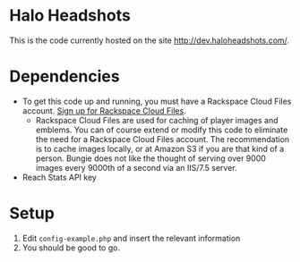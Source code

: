 # Halo Headshots

This is the code currently hosted on the site http://dev.haloheadshots.com/.

# Dependencies

*	To get this code up and running, you must have a Rackspace Cloud Files 
account. [Sign up for Rackspace Cloud Files](https://signup.rackspacecloud.com/signup).
	*	Rackspace Cloud Files are used for caching of player images and emblems. 
You can of course extend or modify this code to eliminate the need for a 
Rackspace Cloud Files account. The recommendation is to cache images locally,
or at Amazon S3 if you are that kind of a person. Bungie does not like the
thought of serving over 9000 images every 9000th of a second via an IIS/7.5 
server.
*	Reach Stats API key


# Setup

1.	Edit `config-example.php` and insert the relevant information
2.	You should be good to go.
